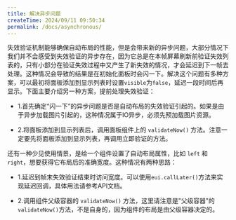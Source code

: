 ```yaml
---
title: 解决异步问题
createTime: 2024/09/11 09:50:34
permalink: /docs/asynchronous/
---
```

失效验证机制能够确保自动布局的性能，但是会带来新的异步问题，大部分情况下我们并不会感受到失效验证的异步存在，因为它总是在本帧屏幕刷新前验证失效列表的，只有小部分在验证失效过程中又产生了新失效的情况，才会延迟到下一帧去处理。这种情况会导致的结果是在初始化面板时会闪一下。解决这个问题有多种方案，可以最初将面板添加到显示列表时设置`visible`为`false`，延迟一段时间后再显示。下面主要介绍另一种方案，提前处理失效验证：

* 1.首先确定“闪一下”的异步问题是否是自动布局的失效验证引起的。如果是由于异步加载图片引起的，这种情况属于IO异步，必须先预加载图片资源。

* 2.将面板添加到显示列表后，调用面板组件上的 `validateNow()` 方法。注意一定要先将面板添加到显示列表，再调用立即验证的方法。

还有一种少见使用情景，是给一个组件设置了自动布局属性，比如 `left` 和 `right`，想要获得它布局后的准确宽度。这种情况有两种思路：

* 1.延迟到帧末失效验证结束时访问宽度。可以使用`eui.callLater()`方法来实现延迟回调，具体用法请参考API文档。

* 2.调用组件父级容器的 `validateNow()` 方法，这里请注意是&quot;父级容器&quot;的`validateNow()`方法，不是自身的，因为组件的布局是由父级容器决定的。

